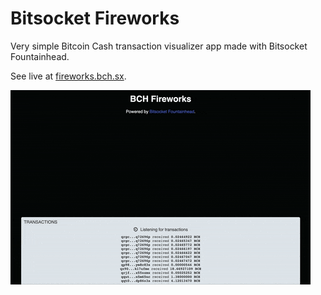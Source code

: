 # Bitsocket Fireworks

Very simple Bitcoin Cash transaction visualizer app made with Bitsocket Fountainhead.

See live at [fireworks.bch.sx](https://fireworks.bch.sx).

![](assets/demo.gif)
